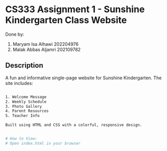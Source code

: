 # CS333 Assignment 1 - Sunshine Kindergarten Class Website
Done by: 
1. Maryam Isa Alhawi   202204976
2. Malak Abbas Aljamri   202109782 

## Description
A fun and informative single-page website for Sunshine Kindergarten. The site includes:
```bash

1. Welcome Message
2. Weekly Schedule
3. Photo Gallery
4. Parent Resources
5. Teacher Info

Built using HTML and CSS with a colorful, responsive design.


# How to View:
# Open index.html in your browser